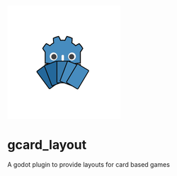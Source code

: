 <img src="./resources/imgs/logo.svg" style="width:256px;height:256px"><br>
# gcard_layout
A godot plugin to provide layouts for card based games
